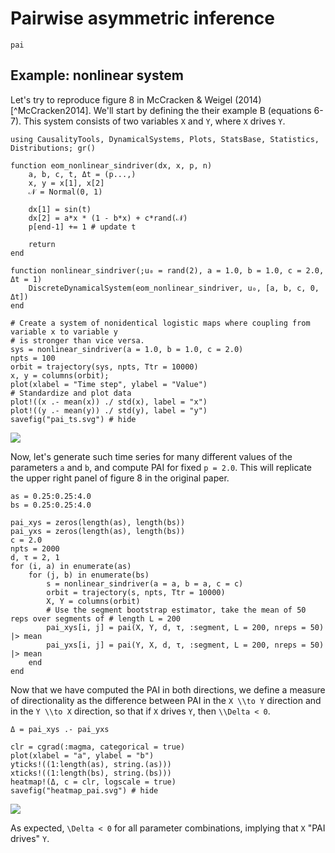 # Pairwise asymmetric inference

```@docs
pai
```

## Example: nonlinear system

Let's try to reproduce figure 8 in McCracken & Weigel (2014)[^McCracken2014]. We'll start by defining the their example B (equations 6-7). This system consists of two
variables ``X`` and ``Y``, where ``X`` drives ``Y``.

```@example pai
using CausalityTools, DynamicalSystems, Plots, StatsBase, Statistics, Distributions; gr()

function eom_nonlinear_sindriver(dx, x, p, n)
    a, b, c, t, Δt = (p...,)
    x, y = x[1], x[2]
    𝒩 = Normal(0, 1)
    
    dx[1] = sin(t)
    dx[2] = a*x * (1 - b*x) + c*rand(𝒩)
    p[end-1] += 1 # update t

    return
end

function nonlinear_sindriver(;u₀ = rand(2), a = 1.0, b = 1.0, c = 2.0, Δt = 1)
    DiscreteDynamicalSystem(eom_nonlinear_sindriver, u₀, [a, b, c, 0, Δt])
end

# Create a system of nonidentical logistic maps where coupling from variable x to variable y
# is stronger than vice versa.
sys = nonlinear_sindriver(a = 1.0, b = 1.0, c = 2.0)
npts = 100
orbit = trajectory(sys, npts, Ttr = 10000)
x, y = columns(orbit);
plot(xlabel = "Time step", ylabel = "Value")
# Standardize and plot data
plot!((x .- mean(x)) ./ std(x), label = "x")
plot!((y .- mean(y)) ./ std(y), label = "y")
savefig("pai_ts.svg") # hide
```

![](pai_ts.svg)

Now, let's generate such time series for many different values of the parameters `a` and `b`, and compute PAI for fixed `p = 2.0`. This will replicate the upper right panel of figure 8 in the original paper.

```@example pai
as = 0.25:0.25:4.0
bs = 0.25:0.25:4.0

pai_xys = zeros(length(as), length(bs))
pai_yxs = zeros(length(as), length(bs))
c = 2.0
npts = 2000
d, τ = 2, 1
for (i, a) in enumerate(as)
    for (j, b) in enumerate(bs)
        s = nonlinear_sindriver(a = a, b = a, c = c)
        orbit = trajectory(s, npts, Ttr = 10000)
        X, Y = columns(orbit)
        # Use the segment bootstrap estimator, take the mean of 50 reps over segments of # length L = 200
        pai_xys[i, j] = pai(X, Y, d, τ, :segment, L = 200, nreps = 50) |> mean
        pai_yxs[i, j] = pai(Y, X, d, τ, :segment, L = 200, nreps = 50) |> mean
    end
end
```

Now that we have computed the PAI in both directions, we define a measure of directionality as the difference between PAI in the ``X \\to Y`` direction and in the ``Y \\to X`` direction, so that if ``X`` drives ``Y``, then ``\\Delta < 0``.

```@example pai
Δ = pai_xys .- pai_yxs

clr = cgrad(:magma, categorical = true)
plot(xlabel = "a", ylabel = "b")
yticks!((1:length(as), string.(as)))
xticks!((1:length(bs), string.(bs)))
heatmap!(Δ, c = clr, logscale = true)
savefig("heatmap_pai.svg") # hide
```

![](heatmap_pai.svg)

As expected, ``\Delta < 0`` for all parameter combinations, implying that ``X`` "PAI drives" ``Y``.